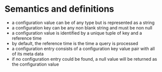 # Semantics and definitions

* a configuration value can be of any type but is represented as a string
* a configuration key can be any non blank string and must be non null
* a configuration value is identified by a unique tuple of key and a reference time 
* by default, the reference time is the time a query is processed
* a configuration entry consists of a configuration key value pair with all of its meta data
* if no configuration entry could be found, a null value will be returned as the configuration value

